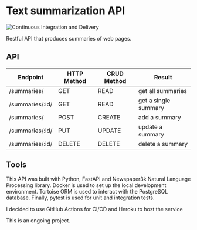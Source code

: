 # Text summarization API

![Continuous Integration and Delivery](https://github.com/effr2/text-summarization-service/workflows/Continuous%20Integration%20and%20Delivery/badge.svg?branch=master)
			
Restful API that produces summaries of web pages. 

## API

|  Endpoint |  HTTP Method | CRUD Method  | Result  |
|---|---|---|---|
|  /summaries/ |  GET | READ  | get all summaries  |
|   /summaries/:id/|   GET| READ  |  get a single summary |
| /summaries/			  | POST  | CREATE  |  add a summary |
|/summaries/:id/|	PUT|	UPDATE|	update a summary|
|/summaries/:id/|	DELETE|	DELETE	|delete a summary|

## Tools
This API was built with Python, FastAPI and Newspaper3k Natural Language Processing library. Docker is used to set up the local development environment. Tortoise ORM is used to interact with the PostgreSQL database. Finally, pytest is used for unit and integration tests. 

I decided to use GitHub Actions for CI/CD and Heroku to host the service

This is an ongoing project.
